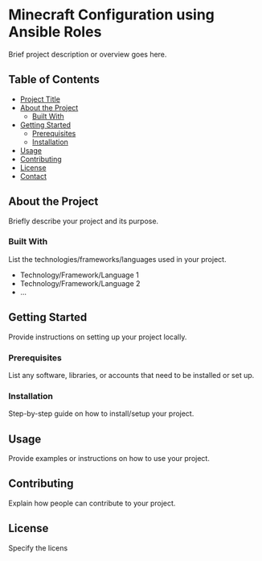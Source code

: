 # Minecraft Configuration using Ansible Roles
Brief project description or overview goes here.

## Table of Contents
- [Project Title](#project-title)
- [About the Project](#about-the-project)
  - [Built With](#built-with)
- [Getting Started](#getting-started)
  - [Prerequisites](#prerequisites)
  - [Installation](#installation)
- [Usage](#usage)
- [Contributing](#contributing)
- [License](#license)
- [Contact](#contact)

## About the Project
Briefly describe your project and its purpose.

### Built With
List the technologies/frameworks/languages used in your project.

- Technology/Framework/Language 1
- Technology/Framework/Language 2
- ...

## Getting Started
Provide instructions on setting up your project locally. 

### Prerequisites
List any software, libraries, or accounts that need to be installed or set up.

### Installation
Step-by-step guide on how to install/setup your project.

## Usage
Provide examples or instructions on how to use your project. 

## Contributing
Explain how people can contribute to your project. 

## License
Specify the licens
